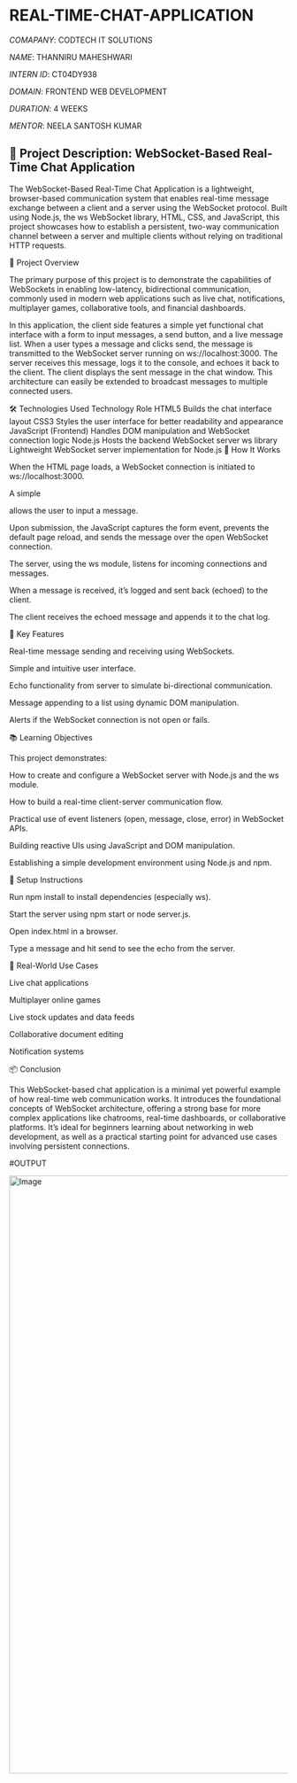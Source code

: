 # REAL-TIME-CHAT-APPLICATION

*COMAPANY*: CODTECH IT SOLUTIONS

*NAME*: THANNIRU MAHESHWARI

*INTERN ID*: CT04DY938

*DOMAIN*: FRONTEND WEB DEVELOPMENT

*DURATION*: 4 WEEKS

*MENTOR*: NEELA SANTOSH KUMAR

## 📄 Project Description: WebSocket-Based Real-Time Chat Application 

The WebSocket-Based Real-Time Chat Application is a lightweight, browser-based communication system that enables real-time message exchange between a client and a server using the WebSocket protocol. Built using Node.js, the ws WebSocket library, HTML, CSS, and JavaScript, this project showcases how to establish a persistent, two-way communication channel between a server and multiple clients without relying on traditional HTTP requests.

🧩 Project Overview

The primary purpose of this project is to demonstrate the capabilities of WebSockets in enabling low-latency, bidirectional communication, commonly used in modern web applications such as live chat, notifications, multiplayer games, collaborative tools, and financial dashboards.

In this application, the client side features a simple yet functional chat interface with a form to input messages, a send button, and a live message list. When a user types a message and clicks send, the message is transmitted to the WebSocket server running on ws://localhost:3000. The server receives this message, logs it to the console, and echoes it back to the client. The client displays the sent message in the chat window. This architecture can easily be extended to broadcast messages to multiple connected users.

🛠️ Technologies Used
Technology	Role
HTML5	Builds the chat interface layout
CSS3	Styles the user interface for better readability and appearance
JavaScript (Frontend)	Handles DOM manipulation and WebSocket connection logic
Node.js	Hosts the backend WebSocket server
ws library	Lightweight WebSocket server implementation for Node.js
🔄 How It Works

When the HTML page loads, a WebSocket connection is initiated to ws://localhost:3000.

A simple <form> allows the user to input a message.

Upon submission, the JavaScript captures the form event, prevents the default page reload, and sends the message over the open WebSocket connection.

The server, using the ws module, listens for incoming connections and messages.

When a message is received, it’s logged and sent back (echoed) to the client.

The client receives the echoed message and appends it to the chat log.

🎯 Key Features

Real-time message sending and receiving using WebSockets.

Simple and intuitive user interface.

Echo functionality from server to simulate bi-directional communication.

Message appending to a list using dynamic DOM manipulation.

Alerts if the WebSocket connection is not open or fails.

📚 Learning Objectives

This project demonstrates:

How to create and configure a WebSocket server with Node.js and the ws module.

How to build a real-time client-server communication flow.

Practical use of event listeners (open, message, close, error) in WebSocket APIs.

Building reactive UIs using JavaScript and DOM manipulation.

Establishing a simple development environment using Node.js and npm.

🔧 Setup Instructions

Run npm install to install dependencies (especially ws).

Start the server using npm start or node server.js.

Open index.html in a browser.

Type a message and hit send to see the echo from the server.

🧠 Real-World Use Cases

Live chat applications

Multiplayer online games

Live stock updates and data feeds

Collaborative document editing

Notification systems

📦 Conclusion

This WebSocket-based chat application is a minimal yet powerful example of how real-time web communication works. It introduces the foundational concepts of WebSocket architecture, offering a strong base for more complex applications like chatrooms, real-time dashboards, or collaborative platforms. It’s ideal for beginners learning about networking in web development, as well as a practical starting point for advanced use cases involving persistent connections.

#OUTPUT

<img width="1920" height="1080" alt="Image" src="https://github.com/user-attachments/assets/6ad05633-f1d4-45f4-8d46-cacbd7bfcbd6" />

